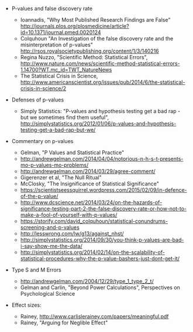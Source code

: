 
- P-values and false discovery rate

    - Ioannadis, "Why Most Published Research Findings are False" http://journals.plos.org/plosmedicine/article?id=10.1371/journal.pmed.0020124
	- Colquhoun "An Investigation of the false discovery rate and the misinterpretation of p-values" http://rsos.royalsocietypublishing.org/content/1/3/140216
	- Regina Nuzzo, "Scientific Method: Statistical Errors", http://www.nature.com/news/scientific-method-statistical-errors-1.14700?WT.mc_id=TWT_NatureNews
	- The Statistical Crisis in Science, http://www.americanscientist.org/issues/pub/2014/6/the-statistical-crisis-in-science/2

- Defenses of p-values

    - Simply Statistics: "P-values and hypothesis testing get a bad rap - but we sometimes find them useful", http://simplystatistics.org/2012/01/06/p-values-and-hypothesis-testing-get-a-bad-rap-but-we/

- Commentary on p-values 

    - Gelman, "P Values and Statistical Practice"
	- http://andrewgelman.com/2014/04/04/notorious-n-h-s-t-presents-mo-p-values-mo-problems/
	- http://andrewgelman.com/2014/03/29/agree-comment/
	- Gigerenzer et al, "The Null Ritual"
	- McClosky, "The Insignificance of Statistical Significance"
	- https://scientistseessquirrel.wordpress.com/2015/02/09/in-defence-of-the-p-value/
	- http://www.dcscience.net/2014/03/24/on-the-hazards-of-significance-testing-part-2-the-false-discovery-rate-or-how-not-to-make-a-fool-of-yourself-with-p-values/
	- https://storify.com/david_colquhoun/statistical-conundrums-screening-and-p-values
	- http://lesswrong.com/lw/g13/against_nhst/
	- http://simplystatistics.org/2014/09/30/you-think-p-values-are-bad-i-say-show-me-the-data/
	- http://simplystatistics.org/2014/02/14/on-the-scalability-of-statistical-procedures-why-the-p-value-bashers-just-dont-get-it/


- Type S and M Errors

    - http://andrewgelman.com/2004/12/29/type_1_type_2_t/
	- Gelman and Carlin, "Beyond Power Calculations", Perspectives on Psychological Science

	
- Effect sizes:

    - Rainey, http://www.carlislerainey.com/papers/meaningful.pdf
	- Rainey, "Arguing for Neglible Effect"